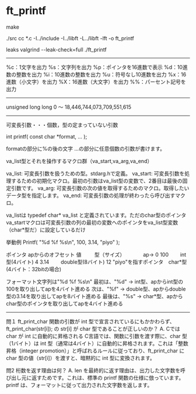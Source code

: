 # ft_printf
make

./src
cc *.c -I../include -I../libft -L../libft -lft -o ft_printf

leaks
valgrind --leak-check=full ./ft_printf

-------------------------------------------------------------------------

%c：1文字を出力
%s：文字列を出力
%p：ポインタを16進数で表示
%d：10進数の整数を出力
%i：10進数の整数を出力
%u：符号なし10進数を出力
%x：16進数（小文字）を出力
%X：16進数（大文字）を出力
%%：パーセント記号を出力

-------------------------------------------------------------------------

unsigned long long	0 ～ 18,446,744,073,709,551,615

-------------------------------------------------------------------------

可変長引数・・・個数，型の定まっていない引数

int printf( const char *format, ... );

formatの部分に%の後の文字
...の部分に任意個数の引数が書けます。


va_list型とそれを操作するマクロ群（va_start,va_arg,va_end）

va_list: 可変長引数を扱うための型。stdarg.hで定義。
va_start: 可変長引数を処理するための初期化マクロ。最初の引数はva_list型の変数で、2番目は最後の固定引数です。
va_arg: 可変長引数の次の値を取得するためのマクロ。取得したいデータ型を指定します。
va_end: 可変長引数の処理が終わったら呼び出すマクロ。

va_listは
typedef char* va_list
と定義されています。ただのchar型のポインタ
va_startマクロは可変長引数の列の最初の変数へのポインタをva_list型変数（char*型だ）に設定しているだけ

挙動例
Printf( "%d %f %s\n", 100, 3.14, "piyo" );

ポインタ  apからのオフセット  値	　            　型（サイズ） 　　　
ap->      0	                100	              　　int型(4バイト)
          4	                3.14	          　　double型(8バイト)
          12	            "piyo"を指すポインタ　char*型(4バイト：32bitの場合)

フォーマット文字列は"%d %f %s\n"
最初は、"%d" → int型、apからint型の100を取り出してapを4バイト進める
次は、"%f" → double型、apからdouble型の3.14を取り出してapを8バイト進める
最後は、"%s" → char*型、apからchar型のポインタを取り出してapを4バイト進める

-------------------------------------------------------------------------

問１
ft_print_char 関数の引数が int 型で宣言されているにもかかわらず、ft_print_char(str[i]); の str[i] が char 型であることが正しいのか？
A.
Cでは char が int に自動的に昇格される
C言語では、関数に引数を渡す際に、char 型（1バイト）は int 型（通常は4バイト）に自動的に昇格されます。これは「整数昇格（integer promotion）」と呼ばれるルールに従っており、ft_print_char に char 型の値（str[i]）を渡すと、暗黙的に int 型に変換されます。

問2
桁数を返す理由は何？
A.
len を最終的に返す理由は、出力した文字数を呼び出し元に返すためです。これは、標準の printf 関数の仕様に倣っています。printf は、フォーマットに従って出力された文字数を返します。
